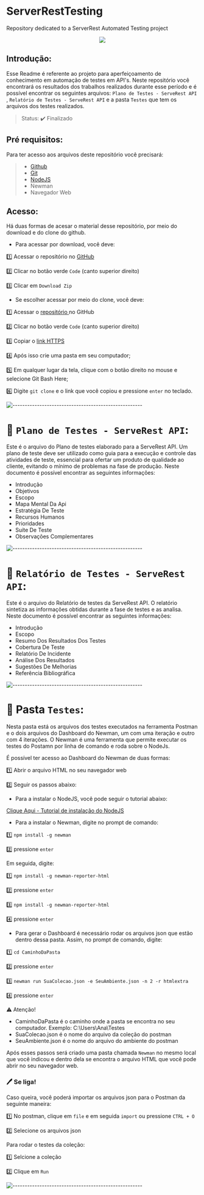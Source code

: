# ServerRestTesting
Repository dedicated to a ServerRest Automated Testing project


<div align="center">
  


<img src="https://media.giphy.com/media/JszKEk8vNGtCXehi7w/giphy.gif" >
</div>

## Introdução:

Esse Readme é referente ao projeto para aperfeiçoamento de conhecimento em automação de testes em API's. Neste repositório você encontrará os resultados dos trabalhos realizados durante esse período e é possível encontrar os seguintes arquivos: `Plano de Testes - ServeRest API` , `Relatório de Testes - ServeRest API` e a pasta `Testes` que tem os arquivos dos testes realizados.

> Status: ✔️ Finalizado

## Pré requisitos:

Para ter acesso aos arquivos deste repositório você precisará:

> - [Github](https://github.com/)
> - [Git](https://git-scm.com/downloads)
> - [NodeJS](https://nodejs.org/en/download/)
> - Newman
> - Navegador Web 

## Acesso:
Há duas formas de acesar o material desse repositório, por meio do download e do clone do github. 
- Para acessar por download, você deve:

1️⃣ Acessar o repositório no [GitHub](https://github.com/analuizanasc/ServerRestTesting.git)

2️⃣ Clicar no botão verde `Code` (canto superior direito)

3️⃣ Clicar em `Download Zip`

- Se escolher acessar por meio do clone, você deve:

1️⃣ Acessar o [repositório
](https://github.com/analuizanasc/ServerRestTesting.git) no GitHub

2️⃣ Clicar no botão verde `Code` (canto superior direito)

3️⃣ Copiar o [link HTTPS](https://github.com/analuizanasc/ServerRestTesting.git)

4️⃣ Após isso crie uma pasta em seu computador;

5️⃣ Em qualquer lugar da tela, clique com o botão direito no mouse e selecione Git Bash Here;

6️⃣ Digite `git clone` e o link que você copiou e pressione `enter` no teclado.

![-----------------------------------------------------](https://raw.githubusercontent.com/andreasbm/readme/master/assets/lines/rainbow.png)


# 📄 `Plano de Testes - ServeRest API`: 

Este é o arquivo do Plano de testes elaborado para a ServeRest API. Um plano de teste deve ser utilizado como guia para a execução e controle das atividades de teste, essencial para ofertar um produto de qualidade ao cliente, evitando o mínimo de problemas na fase de produção. Neste documento é possível encontrar as seguintes informações:

- Introdução	
- Objetivos	
- Escopo	
- Mapa Mental Da Api
- Estratégia De Teste	
- Recursos Humanos
- Prioridades	
- Suíte De Teste	
- Observações Complementares	

![-----------------------------------------------------](https://raw.githubusercontent.com/andreasbm/readme/master/assets/lines/rainbow.png)

# 📄 `Relatório de Testes - ServeRest API`: 
Este é o arquivo do Relatório de testes da ServeRest API. O relatório sintetiza as informações obtidas durante a fase de testes e as analisa. Neste documento é possível encontrar as seguintes informações:

- Introdução
- Escopo
- Resumo Dos Resultados Dos Testes
- Cobertura De Teste
- Relatório De Incidente
- Análise Dos Resultados
- Sugestões De Melhorias
- Referência Bibliográfica

![-----------------------------------------------------](https://raw.githubusercontent.com/andreasbm/readme/master/assets/lines/rainbow.png)

# 📁 Pasta `Testes`:
Nesta pasta está os arquivos dos testes executados na ferramenta Postman e o dois arquivos do Dashboard do Newman, um com uma iteração e outro com 4 iterações. O Newman é uma ferramenta que permite executar os testes do Postamn por linha de comando e roda sobre o NodeJs. 

É possível ter acesso ao Dashboard do Newman de duas formas:

1️⃣ Abrir o arquivo HTML no seu navegador web 

2️⃣ Seguir os passos abaixo:

- Para a instalar o NodeJS, você pode seguir o tutorial abaixo:

[Clique Aqui - Tutorial de instalação do NodeJS](https://www.youtube.com/watch?v=-cLzUD0TQY0&ab_channel=M%C3%A3onoC%C3%B3digo)

- Para a instalar o Newman, digite no prompt de comando: 

1️⃣ `npm install -g newman`

2️⃣ pressione `enter`

Em seguida, digite:

1️⃣ `npm install -g newman-reporter-html`

2️⃣ pressione `enter`

3️⃣ `npm install -g newman-reporter-html`

4️⃣ pressione `enter`

- Para gerar o Dashboard é necessário rodar os arquivos json que estão dentro dessa pasta. Assim, no prompt de comando, digite:

1️⃣ `cd CaminhoDaPasta`

2️⃣ pressione `enter`

3️⃣ `newman run SuaColecao.json -e SeuAmbiente.json -n 2 -r htmlextra`

4️⃣ pressione `enter`

⚠️ Atenção! 
- CaminhoDaPasta é o caminho onde a pasta se encontra no seu computador. Exemplo: C:\Users\Ana\Testes
- SuaColecao.json é o nome do arquivo da coleção do postman
- SeuAmbiente.json é o nome do arquivo do ambiente do postman

Após esses passos será criado uma pasta chamada `Newman` no mesmo local que você indicou e dentro dela se encontra o arquivo HTML que você pode abrir no seu navegador web.

### 🖊️ Se liga!

Caso queira, você poderá importar os arquivos json para o Postman da seguinte maneira: 

1️⃣ No postman, clique em `file` e em seguida `import` ou pressione `CTRL + O`

2️⃣ Selecione os arquivos json

Para rodar o testes da coleção:  

1️⃣ Selcione a coleção

2️⃣ Clique em `Run`

![-----------------------------------------------------](https://raw.githubusercontent.com/andreasbm/readme/master/assets/lines/rainbow.png)

